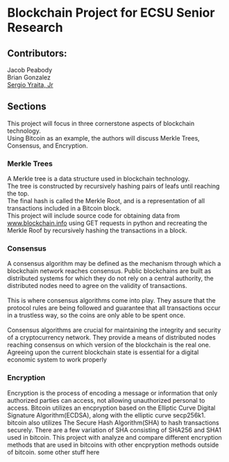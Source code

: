 # Blockchain Project for ECSU Senior Research

## Contributors:
Jacob Peabody <br>
Brian Gonzalez <br>
<a href="https://github.com/power-serge/"> Sergio Yraita, Jr</a><br>

## Sections
This project will focus in three cornerstone aspects of blockchain technology. <br>
Using Bitcoin as an example, the authors will discuss Merkle Trees, Consensus, and Encryption.

### Merkle Trees
A Merkle tree is a data structure used in blockchain technology. <br>
The tree is constructed by recursively hashing pairs of leafs until reaching the top. <br>
The final hash is called the Merkle Root, and is a representation of all transactions included in a Bitcoin block. <br>
This project will include source code for obtaining data from www.blockchain.info using GET requests in python and recreating the Merkle Roof by recursively hashing the transactions in a block.

### Consensus
A consensus algorithm may be defined as the mechanism through which a blockchain network reaches consensus. Public blockchains are built as distributed systems for which they do not rely on a central authority, the distributed nodes need to agree on the validity of transactions. <br>
<br>
This is where consensus algorithms come into play. They assure that the protocol rules are being followed and guarantee that all transactions occur in a trustless way, so the coins are only able to be spent once. <br>
<br>
Consensus algorithms are crucial for maintaining the integrity and security of a cryptocurrency network. They provide a means of distributed nodes reaching consensus on which version of the blockchain is the real one. Agreeing upon the current blockchain state is essential for a digital economic system to work properly

### Encryption
Encryption is the process of encoding a message or information that only authorized parties can access, not allowing unauthorized personal to access. Bitcoin utilizes an encpryption based on the Elliptic Curve Digital Signature Algorithm(ECDSA), along with the elliptic curve secp256k1. bitcoin also utilizes The Secure Hash Algorithm(SHA) to hash transactions securely. There are a few variation of SHA consisting of SHA256 and SHA1 used in bitcoin. This project with analyze and compare different encryption methods that are used in bitcoins with other encpryption methods outside of bitcoin.
some other stuff here

